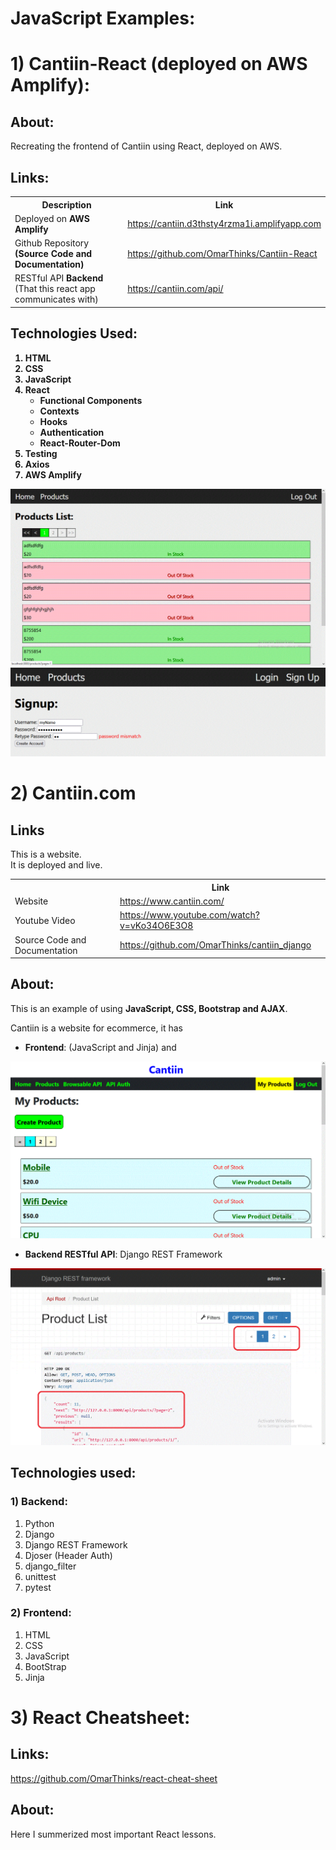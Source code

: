# JavaScript Examples:

# 1) Cantiin-React (deployed on AWS Amplify):

## About:

Recreating the frontend of Cantiin using React, deployed on AWS.

## Links:

<table>
<tr>
<th>Description</th>
<th>Link</th>
</tr>
<tr>
<td>Deployed on <b>AWS Amplify</b></td>
<td>
<a href="https://cantiin.d3thsty4rzma1i.amplifyapp.com" >https://cantiin.d3thsty4rzma1i.amplifyapp.com</a>
</td>
</tr>
<tr>
<td>Github Repository <b>(Source Code and Documentation)</b></td>
<td>
<a href="https://github.com/OmarThinks/Cantiin-React" >https://github.com/OmarThinks/Cantiin-React</a>
</td>
</tr>
<tr>
<td>RESTful API <b>Backend</b> (That this react app communicates with)</td>
<td>
<a href="https://cantiin.com/api/" >https://cantiin.com/api/</a>
</td>
</tr>

</table>

## Technologies Used:

<b>

1. HTML
2. CSS
3. JavaScript
4. React
   - Functional Components
   - Contexts
   - Hooks
   - Authentication
   - React-Router-Dom
5. Testing
6. Axios
7. AWS Amplify

</b>

<img src="https://raw.githubusercontent.com/OmarThinks/Cantiin-React/master/images/products_list_2.gif?raw=true">

<img src="https://raw.githubusercontent.com/OmarThinks/Cantiin-React/master/images/front_signup.gif?raw=true">

# 2) Cantiin.com

## Links

This is a website.  
It is deployed and live.

<table>
    <tr>
        <th></th>
        <th>Link</th>        
    </tr>
    <tr>
        <td>Website</td>
        <td><a 
        href="https://www.cantiin.com/">https://www.cantiin.com/</a></td>        
    </tr>
    <tr>
        <td>Youtube Video</td>
        <td><a href="https://www.youtube.com/watch?v=vKo34O6E3O8">
        https://www.youtube.com/watch?v=vKo34O6E3O8</a></td>        
    </tr>
    <tr>
        <td>Source Code and Documentation</td>
        <td><a href="https://github.com/OmarThinks/cantiin_django">
        https://github.com/OmarThinks/cantiin_django</a></td>     
    </tr>    
</table>

## About:

This is an example of using
**JavaScript, CSS, Bootstrap and AJAX**.

Cantiin is a website for ecommerce, it has

- **Frontend**: (JavaScript and Jinja) and

<img src="https://raw.githubusercontent.com/OmarThinks/cantiin_django/master/images/frontend.gif?raw=true"/>
<br>

- **Backend RESTful API**: Django REST Framework

<img src="https://raw.githubusercontent.com/OmarThinks/cantiin_django/master/images/pagination.gif?raw=true"/>
<br>

## Technologies used:

### 1) Backend:

1. Python
2. Django
3. Django REST Framework
4. Djoser (Header Auth)
5. django_filter
6. unittest
7. pytest

### 2) Frontend:

1. HTML
2. CSS
3. JavaScript
4. BootStrap
5. Jinja

# 3) React Cheatsheet:

## Links:

https://github.com/OmarThinks/react-cheat-sheet

## About:

Here I summerized most important React lessons.

